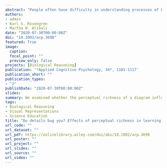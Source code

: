 ```yaml
---
abstract: "People often have difficulty in understanding processes of biological change, and they typically reject drastic life cycle changes such as metamorphosis, except for animals with which they are familiar. Even after a lesson about metamorphosis, people often do not generalize to animals not seen during the lesson. This might be partially due to the perceptual richness of the diagrams typically used during lessons on metamorphosis, which serves to emphasize the individual animal rather than a class of animals. In two studies, we examined whether the perceptual richness of a diagram influences adults' learning and transfer of knowledge about metamorphosis. One study was conducted in a laboratory setting, and the other was online. In both studies, adults who saw the bland diagram during the lesson accurately transferred more than adults who saw the rich diagram during the lesson."
authors:
- admin
- Karl S. Rosengren
- Martha W. Alibali
date: "2020-07-30T00:00:00Z"
doi: "10.1002/acp.3698"
featured: True
image:
  caption: 
  focal_point: ""
  preview_only: false
projects: [Biological Reasoning]
publication: '*Applied Cognitive Psychology, 34*, 1101-1117'
publication_short: ""
publication_types:
- "2"
publishDate: "2020-07-30T00:00:00Z"
slides: 
summary: We examined whether the perceptual richness of a diagram influences adults' learning and transfer of knowledge about metamorphosis. Adults who saw the bland diagram during the lesson accurately transferred more than adults who saw the rich diagram during the lesson.
tags:
- Biological Reasoning
- Visual Representations
- Science Education
title: "Do details bug you? Effects of perceptual richness in learning about biological change"
url_code: ""
url_dataset: ""
url_pdf: https://onlinelibrary.wiley.com/doi/abs/10.1002/acp.3698
url_poster: ""
url_project: ""
url_slides: ""
url_source: ""
url_video: ""
---
```

